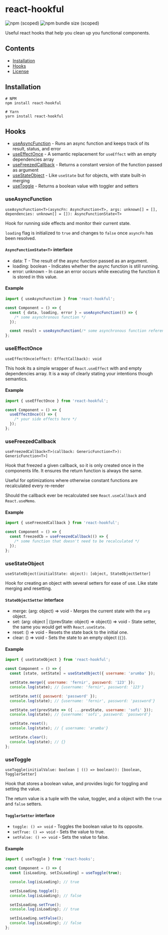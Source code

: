 # react-hookful

![npm (scoped)](https://img.shields.io/npm/v/@react-hookful/core?style=plastic)
![npm bundle size (scoped)](https://img.shields.io/bundlephobia/minzip/@react-hookful/core?style=plastic)

Useful react hooks that help you clean up you functional components.

## Contents

- [Installation](#Installation)
- [Hooks](#Hooks)
- [License](#License)

## Installation

```shell
# NPM
npm install react-hookful

# Yarn
yarn install react-hookful
```

## Hooks

- [useAsyncFunction](#useAsyncFunction) - Runs an async function and keeps track of its result, status, and error
- [useEffectOnce](#useEffectOnce) - A semantic replacement for `useEffect` with an empty dependencies array
- [useFreezedCallback](#useFreezedCallback) - Returns a constant version of the function passed as argument
- [useStateObject](#useStateObject) - Like `useState` but for objects, with state built-in merging
- [useToggle](#useToggle) - Returns a boolean value with toggler and setters

### useAsyncFunction

```tsx
useAsyncFunction<T>(asyncFn: AsyncFunction<T>, args: unknown[] = [], dependencies: unknown[] = []): AsyncFunctionState<T>
```

Hook for running side effects and monitor their current state.

`loading` flag is initialized to `true` and changes to `false` once `asyncFn` has been resolved.

#### `AsyncFunctionState<T>` interface

- data: T - The result of the async function passed as an argument.
- loading: boolean - Indicates whether the async function is still running.
- error: unknown - In case an error occurs while executing the function it is stored in this value.

#### Example

```jsx
import { useAsyncFunction } from 'react-hookful';

const Component = () => {
  const { data, loading, error } = useAsyncFunction(() => {
    /* some asynchronous function */
  });

  const result = useAsyncFunction(/* some asynchronous function reference */);
};
```

### useEffectOnce

```tsx
useEffectOnce(effect: EffectCallback): void
```

This hook its a simple wrapper of `React.useEffect` with and empty dependencies array.
It is a way of clearly stating your intentions though semantics.

#### Example

```jsx
import { useEffectOnce } from 'react-hookful';

const Component = () => {
  useEffectOnce(() => {
    /* your side effects here */
  });
};
```

### useFreezedCallback

```tsx
useFreezedCallback<T>(callback: GenericFunction<T>): GenericFunction<T>]
```

Hook that freezed a given callback, so it is only created once in the components life.
It ensures the return function is always the same.

Useful for optimizations where otherwise constant functions are recalculated every re-render

Should the callback ever be recalculated see `React.useCallback` and `React.useMemo`.

#### Example

```jsx
import { useFreezedCallback } from 'react-hookful';

const Component = () => {
  const freezedCb = useFreezedCallback(() => {
    /* some function that doesn't need to be recalculated */
  });
};
```

### useStateObject

```tsx
useStateObject(initialState: object): [object, StateObjectSetter]
```

Hook for creating an object with several setters for ease of use. Like state merging and resetting.

#### `StateObjectSetter` interface

- merge: (arg: object) => void - Merges the current state with the `arg` object.
- set: (arg: object | ((prevState: object) => object)) => void - State setter, the same you would get with `React.useState`.
- reset: () => void - Resets the state back to the initial one.
- clear: () => void - Sets the state to an empty object (`{}`).

#### Example

```jsx
import { useStateObject } from 'react-hookful';

const Component = () => {
  const [state, setState] = useStateObject({ username: 'arumba' });

  setState.merge({ username: 'fernir', password: '123' });
  console.log(state); // {username: 'fernir', password: '123'}

  setState.set({ password: 'password' });
  console.log(state); // {username: 'fernir', password: 'password'}

  setState.set(prevState => ({ ...prevState, username: 'sofi' }));
  console.log(state); // {username: 'sofi', password: 'password'}

  setState.reset();
  console.log(state); // { username: 'arumba'}

  setState.clear();
  console.log(state); // {}
};
```

### useToggle

```tsx
useToggle(initialValue: boolean | (() => boolean)): [boolean, TogglerSetter]
```

Hook that stores a boolean value, and provides logic for toggling and setting the value.

The return value is a tuple with the value, toggler, and a object with the `true` and `false` setters.

#### `TogglerSetter` interface

- `toggle: () => void` - Toggles the boolean value to its opposite.
- `setTrue: () => void` - Sets the value to true.
- `setFalse: () => void` - Sets the value to false.

#### Example

```jsx
import { useToggle } from 'react-hooks';

const Component = () => {
  const [isLoading, setIsLoading] = useToggle(true);

  console.log(isLoading); // true

  setIsLoading.toggle();
  console.log(isLoading); // false

  setIsLoading.setTrue();
  console.log(isLoading); // true

  setIsLoading.setFalse();
  console.log(isLoading); // false
};
```
